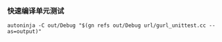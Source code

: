 

### 快速编译单元测试

```
autoninja -C out/Debug "$(gn refs out/Debug url/gurl_unittest.cc --as=output)"
```
